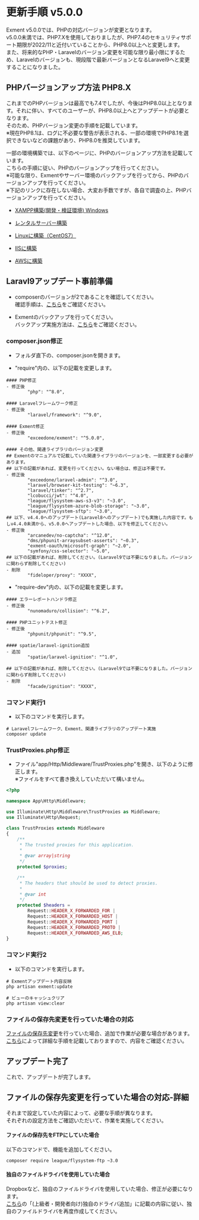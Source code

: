 # 更新手順 v5.0.0
Exment v5.0.0では、PHPの対応バージョンが変更となります。  
v5.0.0未満では、PHP7.Xを使用しておりましたが、PHP7.4のセキュリティサポート期限が2022/11と近付いていることから、PHP8.0以上へと変更します。  
また、将来的なPHP・Laravelのバージョン変更を可能な限り最小限にするため、Laravelのバージョンも、現段階で最新バージョンとなるLaravel9へと変更することになりました。  

## PHPバージョンアップ方法 PHP8.X

これまでのPHPバージョンは最高でも7.4でしたが、今後はPHP8.0以上となります。それに伴い、すべてのユーザーが、PHP8.0以上へとアップデートが必要となります。  
そのため、PHPバージョン変更の手順を記載しています。  
※現在PHP8.1は、ログに不必要な警告が表示される、一部の環境でPHP8.1を選択できないなどの課題があり、PHP8.0を推奨しています。

一部の環境構築では、以下のページに、PHPのバージョンアップ方法を記載しています。  
こちらの手順に従い、PHPのバージョンアップを行ってください。  
※可能な限り、Exmentやサーバー環境のバックアップを行ってから、PHPのバージョンアップを行ってください。  
※下記のリンクに存在しない場合、大変お手数ですが、各自で調査の上、PHPバージョンアップを行ってください。

- [XAMPP構築(開発・検証環境) Windows](/ja/install_xampp)  

- [レンタルサーバー構築](/ja/install_rental)  

- [Linuxに構築（CentOS7）](/ja/install_linux_old)  

- [IISに構築](/ja/install_iis)  

- [AWSに構築](/ja/install_aws_single)  


## Laravl9アップデート事前準備
- composerのバージョンが2であることを確認してください。  
確認手順は、[こちら](/ja/update_composer)をご確認ください。

- Exmentのバックアップを行ってください。  
バックアップ実施方法は、[こちら](/ja/backup)をご確認ください。

### composer.json修正
- フォルダ直下の、composer.jsonを開きます。

- "require"内の、以下の記載を変更します。

```
#### PHP修正
- 修正後
        "php": "^8.0",

#### Laravelフレームワーク修正
- 修正後
        "laravel/framework": "^9.0",

#### Exment修正
- 修正後
        "exceedone/exment": "^5.0.0",

#### その他、関連ライブラリのバージョン変更
## Exmentのマニュアルで記載していた関連ライブラリのバージョンを、一部変更する必要があります。
## 以下の記載があれば、変更を行ってください。ない場合は、修正は不要です。
- 修正後
        "exceedone/laravel-admin": "^3.0",
        "laravel/browser-kit-testing": "~6.3",
        "laravel/tinker": "^2.7",
        "lcobucci/jwt": "^4.0",
        "league/flysystem-aws-s3-v3": "~3.0",
        "league/flysystem-azure-blob-storage": "~3.0",
        "league/flysystem-sftp": "~3.0",
## 以下、v4.4.0へのアップデート(Laravel8へのアップデート)でも実施した内容です。もしv4.4.0未満から、v5.0.0へアップデートした場合、以下を修正してください。
- 修正後
        "arcanedev/no-captcha": "^12.0",
        "dms/phpunit-arraysubset-asserts": "~0.3",
        "exment-oauth/microsoft-graph": "~2.0",
        "symfony/css-selector": "~5.0",
## 以下の記載があれば、削除してください。(Laravel9では不要になりました。バージョンに関わらず削除してください)
- 削除
        "fideloper/proxy": "XXXX",
```

- "require-dev"内の、以下の記載を変更します。

```
#### エラーレポートハンドラ修正
- 修正後
        "nunomaduro/collision": "^6.2",

#### PHPユニットテスト修正
- 修正後
        "phpunit/phpunit": "^9.5",

#### spatie/laravel-ignition追加
- 追加
        "spatie/laravel-ignition": "^1.0",

## 以下の記載があれば、削除してください。(Laravel9では不要になりました。バージョンに関わらず削除してください)
- 削除
        "facade/ignition": "XXXX",

```

### コマンド実行1

- 以下のコマンドを実行します。

```
# Laravelフレームワーク、Exment、関連ライブラリのアップデート実施
composer update
```

### TrustProxies.php修正

- ファイル"app/Http/Middleware/TrustProxies.php"を開き、以下のように修正します。  
※ファイルをすべて書き換えしていただいて構いません。

``` php
<?php

namespace App\Http\Middleware;

use Illuminate\Http\Middleware\TrustProxies as Middleware;
use Illuminate\Http\Request;

class TrustProxies extends Middleware
{
    /**
     * The trusted proxies for this application.
     *
     * @var array|string
     */
    protected $proxies;

    /**
     * The headers that should be used to detect proxies.
     *
     * @var int
     */
    protected $headers =
        Request::HEADER_X_FORWARDED_FOR |
        Request::HEADER_X_FORWARDED_HOST |
        Request::HEADER_X_FORWARDED_PORT |
        Request::HEADER_X_FORWARDED_PROTO |
        Request::HEADER_X_FORWARDED_AWS_ELB;
}
```


### コマンド実行2

- 以下のコマンドを実行します。

```
# Exmentアップデート内容反映
php artisan exment:update

# ビューのキャッシュクリア
php artisan view:clear
```

### ファイルの保存先変更を行っていた場合の対応
[ファイルの保存先変更](/ja/additional_file_saveplace)を行っていた場合、追加で作業が必要な場合があります。  
[こちら](#ファイルの保存先変更を行っていた場合の対応-詳細)によって詳細な手順を記載しておりますので、内容をご確認ください。

## アップデート完了
これで、アップデートが完了します。  


## ファイルの保存先変更を行っていた場合の対応-詳細
それまで設定していた内容によって、必要な手順が異なります。  
それぞれの設定方法をご確認いただいて、作業を実施してください。

#### ファイルの保存先をFTPにしていた場合
以下のコマンドで、機能を追加してください。

```
composer require league/flysystem-ftp ~3.0
```

#### 独自のファイルドライバを使用していた場合
Dropboxなど、独自のファイルドライバを使用していた場合、修正が必要になります。  
[こちら](/ja/additional_file_saveplace)の「(上級者・開発者向け)独自のドライバ追加」に記載の内容に従い、独自のファイルドライバを再度作成してください。  